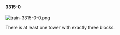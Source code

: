 #### 3315-0
![train-3315-0-0.png](https://github.com/lil-lab/nlvr/raw/master/nlvr/train/images/2/train-3315-0-0.png "train-3315-0-0.png")

There is at least one tower with exactly three blocks.
